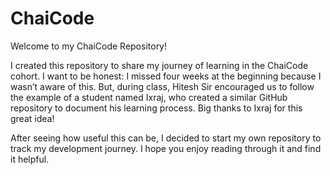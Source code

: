 # ChaiCode
Welcome to my ChaiCode Repository!

I created this repository to share my journey of learning in the ChaiCode cohort. I want to be honest: I missed four weeks at the beginning because I wasn’t aware of this. But, during class, Hitesh Sir encouraged us to follow the example of a student named Ixraj, who created a similar GitHub repository to document his learning process. Big thanks to Ixraj for this great idea!

After seeing how useful this can be, I decided to start my own repository to track my development journey. I hope you enjoy reading through it and find it helpful.
